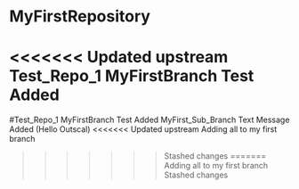 # MyFirstRepository

<<<<<<< Updated upstream
Test_Repo_1
MyFirstBranch Test Added
=======
#Test_Repo_1
MyFirstBranch Test Added
MyFirst_Sub_Branch Text Message Added (Hello Outscal)
<<<<<<< Updated upstream
Adding all to my first branch
>>>>>>> Stashed changes
=======
Adding all to my first branch
>>>>>>> Stashed changes
